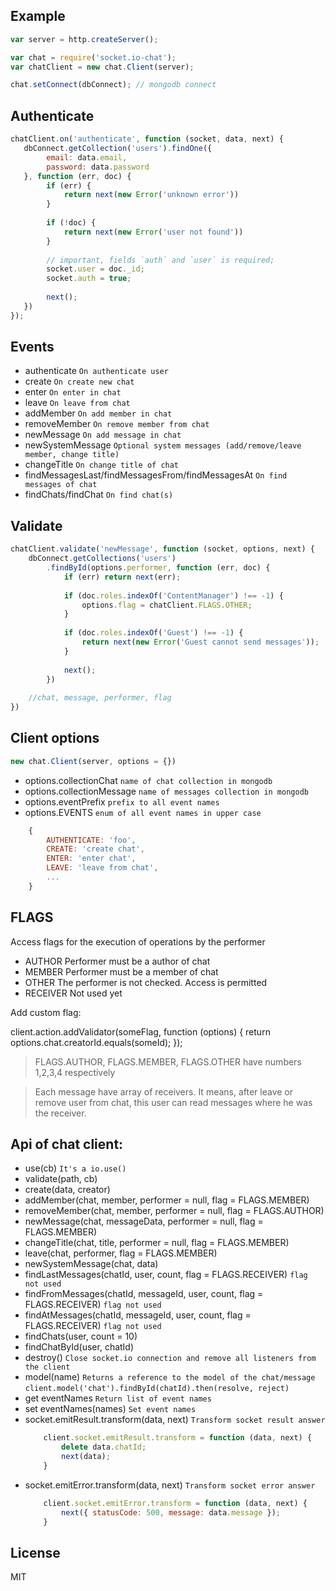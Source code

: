 ## Example

```javascript
var server = http.createServer();

var chat = require('socket.io-chat');
var chatClient = new chat.Client(server);

chat.setConnect(dbConnect); // mongodb connect
```

## Authenticate

```javascript
chatClient.on('authenticate', function (socket, data, next) {
   dbConnect.getCollection('users').findOne({
        email: data.email,
        password: data.password
   }, function (err, doc) {
        if (err) { 
            return next(new Error('unknown error'))
        }
        
        if (!doc) {
            return next(new Error('user not found'))
        }
        
        // important, fields `auth` and `user` is required;        
        socket.user = doc._id;
        socket.auth = true;
        
        next();
   })
});
```

## Events

* authenticate
    `On authenticate user`
* create
    `On create new chat`
* enter
    `On enter in chat`
* leave
    `On leave from chat`
* addMember
    `On add member in chat`
* removeMember
    `On remove member from chat`
* newMessage
    `On add message in chat`
* newSystemMessage
    `Optional system messages (add/remove/leave member, change title)`
* changeTitle
    `On change title of chat`
* findMessagesLast/findMessagesFrom/findMessagesAt
    `On find messages of chat`
* findChats/findChat
    `On find chat(s)`
    
## Validate

```javascript
chatClient.validate('newMessage', function (socket, options, next) {
    dbConnect.getCollections('users')
        .findById(options.performer, function (err, doc) {
            if (err) return next(err);
            
            if (doc.roles.indexOf('ContentManager') !== -1) {
                options.flag = chatClient.FLAGS.OTHER;
            }
            
            if (doc.roles.indexOf('Guest') !== -1) {
                return next(new Error('Guest cannot send messages'));
            }
            
            next();
        }) 
    
    //chat, message, performer, flag
})
```
## Client options

```javascript
new chat.Client(server, options = {})
```

* options.collectionChat
    `name of chat collection in mongodb`
* options.collectionMessage
    `name of messages collection in mongodb`
* options.eventPrefix
    `prefix to all event names`
* options.EVENTS
    `enum of all event names in upper case`
```javascript
    {
        AUTHENTICATE: 'foo',
        CREATE: 'create chat',
        ENTER: 'enter chat',
        LEAVE: 'leave from chat',
        ...
    }
```

## FLAGS

Access flags for the execution of operations by the performer

* AUTHOR
    Performer must be a author of chat
* MEMBER
    Performer must be a member of chat
* OTHER
    The performer is not checked. Access is permitted
* RECEIVER
    Not used yet

Add custom flag:

client.action.addValidator(someFlag, function (options) {
    return options.chat.creatorId.equals(someId);
});

> FLAGS.AUTHOR, FLAGS.MEMBER, FLAGS.OTHER have numbers 1,2,3,4 respectively

> Each message have array of receivers. It means, after leave or remove user from chat, this user can read messages 
> where he was the receiver.

## Api of chat client:

* use(cb)
    `It's a io.use()`
* validate(path, cb)
* create(data, creator)
* addMember(chat, member, performer = null, flag = FLAGS.MEMBER)
* removeMember(chat, member, performer = null, flag = FLAGS.AUTHOR)
* newMessage(chat, messageData, performer = null, flag = FLAGS.MEMBER)
* changeTitle(chat, title, performer = null, flag = FLAGS.MEMBER)
* leave(chat, performer, flag = FLAGS.MEMBER)
* newSystemMessage(chat, data)
* findLastMessages(chatId, user, count, flag = FLAGS.RECEIVER) `flag not used`
* findFromMessages(chatId, messageId, user, count, flag = FLAGS.RECEIVER) `flag not used`
* findAtMessages(chatId, messageId, user, count, flag = FLAGS.RECEIVER) `flag not used`
* findChats(user, count = 10)
* findChatById(user, chatId)
* destroy()
    `Close socket.io connection and remove all listeners from the client`
* model(name)
    `Returns a reference to the model of the chat/message`
    `client.model('chat').findById(chatId).then(resolve, reject)`
* get eventNames
    `Return list of event names`
* set eventNames(names)
    `Set event names`
* socket.emitResult.transform(data, next)
    `Transform socket result answer`
    ```javascript
        client.socket.emitResult.transform = function (data, next) {
            delete data.chatId;
            next(data);
        }    
    ``` 
* socket.emitError.transform(data, next)
    `Transform socket error answer`
    ```javascript
        client.socket.emitError.transform = function (data, next) {
            next({ statusCode: 500, message: data.message });
        }    
    ```
    
## License
MIT